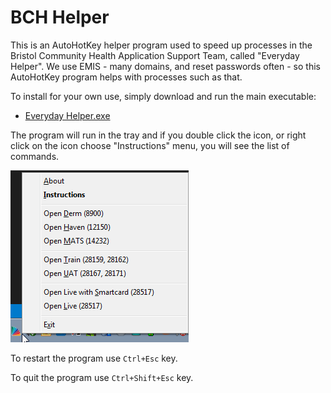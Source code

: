 # BCH Helper

This is an AutoHotKey helper program used to speed up processes in the Bristol Community Health  Application Support Team, called "Everyday Helper". We use EMIS - many domains, and reset passwords often - so this AutoHotKey program helps with processes such as that.

To install for your own use, simply download and run the main executable:
* [Everyday Helper.exe](https://github.com/MrSimonC/BCH-Helper/blob/master/Everyday%20Helper.exe?raw=true)

The program will run in the tray and if you double click the icon, or right click on the icon choose "Instructions" menu,  you will see the list of commands.

![imgae of menu](images/readme_menu.png)

To restart the program use `Ctrl+Esc` key.

To quit the program use `Ctrl+Shift+Esc` key.